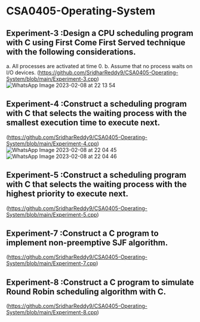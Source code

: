 # CSA0405-Operating-System
## Experiment-3 :Design a CPU scheduling program with C using First Come First Served technique with the following considerations. 
a. All processes are activated at time 0. 
b. Assume that no process waits on I/O devices.
(https://github.com/SridharReddy9/CSA0405-Operating-System/blob/main/Experiment-3.cpp)
![WhatsApp Image 2023-02-08 at 22 13 54](https://user-images.githubusercontent.com/113843187/217596153-cbcaeb33-8ef5-4839-963f-908720fd7b0d.jpg)
## Experiment-4 :Construct a scheduling program with C that selects the waiting process with the smallest execution time to execute next.
(https://github.com/SridharReddy9/CSA0405-Operating-System/blob/main/Experiment-4.cpp)
![WhatsApp Image 2023-02-08 at 22 04 45](https://user-images.githubusercontent.com/113843187/217594253-5e41ee34-8462-43c6-978a-851e0857cfd4.jpg)
![WhatsApp Image 2023-02-08 at 22 04 46](https://user-images.githubusercontent.com/113843187/217594277-9cc46585-da1e-43b5-bb43-590e126aba3c.jpg)
## Experiment-5 :Construct a scheduling program with C that selects the waiting process with the highest priority to execute next.
(https://github.com/SridharReddy9/CSA0405-Operating-System/blob/main/Experiment-5.cpp)
## Experiment-7 :Construct a C program to implement non-preemptive SJF algorithm.
(https://github.com/SridharReddy9/CSA0405-Operating-System/blob/main/Experiment-7.cpp)
## Experiment-8 :Construct a C program to simulate Round Robin scheduling algorithm with C.
(https://github.com/SridharReddy9/CSA0405-Operating-System/blob/main/Experiment-8.cpp)
